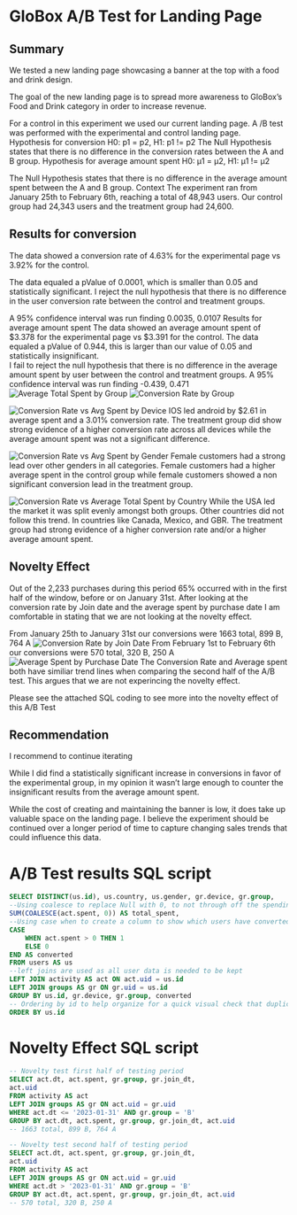 # GloBox A/B Test for Landing Page

## Summary

We tested a new landing page showcasing a banner at the top with a food and drink design.

The goal of the new landing page is to spread more awareness to GloBox’s Food and Drink category in order to  increase revenue.   

For a control in this experiment we used our current landing page.  A /B test was performed with the experimental and control landing page.  
Hypothesis for conversion
H0: p1 = p2, H1: p1 != p2
The Null Hypothesis states that there is no difference in the conversion rates between the A and B group.
Hypothesis for average amount spent
H0: μ1 = μ2, H1: μ1 != μ2

The Null Hypothesis states that there is no difference in the average amount spent between the A and B group.
Context
The experiment ran from January 25th to February 6th, reaching a total of 48,943 users.  Our control group had 24,343 users and the treatment group had 24,600.  

## Results for conversion
The data showed a conversion rate of 4.63% for the experimental page vs 3.92% for the control.

The data equaled a pValue of  0.0001, which is smaller than 0.05 and statistically significant. 
I reject the null hypothesis that there is no difference in the user conversion rate between the control and treatment groups.

A 95% confidence interval was run finding 0.0035, 0.0107
Results for average amount spent
The data showed an average amount spent of $3.378 for the experimental page vs $3.391 for the control.
The data equaled a pValue of 0.944, this is larger than our value of 0.05 and statistically insignificant.  
I fail to reject the null hypothesis that there is no difference in the average amount spent by user between the control and treatment groups.
A 95% confidence interval was run finding -0.439, 0.471
![Average Total Spent by Group](image-9.png)
![Conversion Rate by Group](image-10.png)


![Conversion Rate vs Avg Spent by Device](image-11.png)
IOS led android by $2.61 in average spent and a 3.01% conversion rate.
The treatment group did show strong evidence of a higher conversion rate across all devices while the average amount spent was not a significant difference.
  

![Conversion Rate vs Avg Spent by Gender](image-12.png)
Female customers had a strong lead over other genders in all categories.  Female customers had a higher average spent in the control group while female customers showed a non significant conversion lead in the treatment group.


![Conversion Rate vs Average Total Spent by Country](image-13.png)
While the USA led the market it was split evenly amongst both groups.
Other countries did not follow this trend. In countries like Canada, Mexico, and GBR.  The treatment group had strong evidence of a higher conversion rate and/or a higher average amount spent.



## Novelty Effect
Out of the 2,233 purchases during this period 65% occurred with in the first half of the window, before or on January 31st.  After looking at the conversion rate by Join date and the average spent by purchase date I am comfortable in stating that we are not looking at the novelty effect.

From January 25th to January 31st our conversions were 1663 total, 899 B, 764 A
![Conversion Rate by Join Date](image-7.png)
From February 1st to February 6th our conversions were 570 total, 320 B, 250 A
![Average Spent by Purchase Date](image-8.png)
The Conversion Rate and Average spent both have similiar trend lines when comparing the second half of the A/B test.  This argues that we are not experincing the novelty effect.  

Please see the attached SQL coding to see more into the novelty effect of this A/B Test

## Recommendation
I recommend to continue iterating

While I did find a statistically significant increase in conversions in favor of the experimental group, in my opinion it wasn’t large enough to counter the insignificant results from the average amount spent.  

While the cost of creating and maintaining the banner is low, it does take up valuable space on the landing page.  I believe the experiment should be continued over a longer period of time to capture changing sales trends that could influence this data.

# A/B Test results SQL script
```SQL 
SELECT DISTINCT(us.id), us.country, us.gender, gr.device, gr.group, 
--Using coalesce to replace Null with 0, to not through off the spending averages
SUM(COALESCE(act.spent, 0)) AS total_spent, 
--Using case when to create a column to show which users have converted/purchased
CASE
    WHEN act.spent > 0 THEN 1
    ELSE 0
END AS converted
FROM users AS us
--left joins are used as all user data is needed to be kept
LEFT JOIN activity AS act ON act.uid = us.id
LEFT JOIN groups AS gr ON gr.uid = us.id
GROUP BY us.id, gr.device, gr.group, converted 
-- Ordering by id to help organize for a quick visual check that duplicates have been removed.
ORDER BY us.id
```
# Novelty Effect SQL script
```SQL
-- Novelty test first half of testing period
SELECT act.dt, act.spent, gr.group, gr.join_dt,
act.uid
FROM activity AS act
LEFT JOIN groups AS gr ON act.uid = gr.uid
WHERE act.dt <= '2023-01-31' AND gr.group = 'B'
GROUP BY act.dt, act.spent, gr.group, gr.join_dt, act.uid
-- 1663 total, 899 B, 764 A

-- Novelty test second half of testing period
SELECT act.dt, act.spent, gr.group, gr.join_dt,
act.uid
FROM activity AS act
LEFT JOIN groups AS gr ON act.uid = gr.uid
WHERE act.dt > '2023-01-31' AND gr.group = 'B'
GROUP BY act.dt, act.spent, gr.group, gr.join_dt, act.uid
-- 570 total, 320 B, 250 A
```